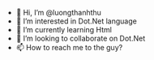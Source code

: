 - 👋 Hi, I’m @luongthanhthu
- 👀 I’m interested in Dot.Net language
- 🌱 I’m currently learning Html
- 💞️ I’m looking to collaborate on Dot.Net
- 📫 How to reach me to the guy?

<!---
luongthanhthu/luongthanhthu is a ✨ special ✨ repository because its `README.md` (this file) appears on your GitHub profile.
You can click the Preview link to take a look at your changes.
--->
